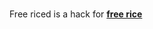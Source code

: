 # 
Free riced is a hack for **[free rice](https://freerice.com/categories/basic-math-pre-algebra)**
